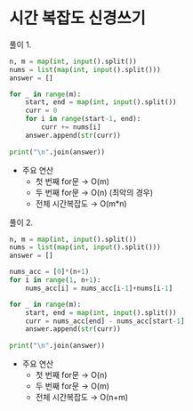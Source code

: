 # 시간 복잡도 신경쓰기

풀이 1.
```python
n, m = map(int, input().split())
nums = list(map(int, input().split()))
answer = []

for _ in range(m):
    start, end = map(int, input().split())
    curr = 0
    for i in range(start-1, end):
        curr += nums[i]
    answer.append(str(curr))
    
print("\n".join(answer))
```
- 주요 연산
    - 첫 번째 for문 → O(m)
    - 두 번째 for문 → O(n) (최악의 경우)
    - 전체 시간복잡도 → O(m*n)



풀이 2. 
```python
n, m = map(int, input().split())
nums = list(map(int, input().split()))
answer = []

nums_acc = [0]*(n+1)
for i in range(1, n+1):
    nums_acc[i] = nums_acc[i-1]+nums[i-1]

for _ in range(m):
    start, end = map(int, input().split())
    curr = nums_acc[end] - nums_acc[start-1]
    answer.append(str(curr))
    
print("\n".join(answer))
```
- 주요 연산
    - 첫 번째 for문 → O(n)
    - 두 번째 for문 → O(m)
    - 전체 시간복잡도 → O(n+m)
